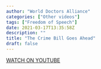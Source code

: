 ```yaml
---
author: "World Doctors Alliance"
categories: ["Other videos"]
tags: ["Freedom of Speech"]
date: 2021-03-17T13:35:58Z
description: ""
title: "The Crime Bill Goes Ahead"
draft: false
---
```


[WATCH ON YOUTUBE](https://youtu.be/yagN_uZwv_4)